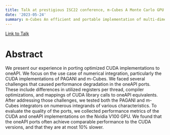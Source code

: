 ```yaml
---
title: Talk at prestigious ISC22 conference, m-Cubes A Monte Carlo GPU integrator
date: '2023-05-24'
summary: m-Cubes An efficient and portable implementation of multi-dimensional integration for GPUs
---
```


[Link to Talk](https://app.swapcard.com/event/isc-high-performance-2023/planning/UGxhbm5pbmdfMTIyMTA2Mw==)

# Abstract

We present our experience in porting optimized CUDA implementations to oneAPI. We focus on the use case of numerical integration, 
particularly the CUDA implementations of PAGANI and m-Cubes. 
We faced several challenges that caused performance degradation in the oneAPI ports. 
These include differences in utilized registers per thread, compiler optimizations,
and mappings of CUDA library calls to oneAPI equivalents. After addressing those challenges, we tested both the PAGANI and m-Cubes integrators on numerous integrands of various characteristics. To evaluate the quality of the ports, we collected performance metrics of the CUDA and oneAPI implementations on the Nvidia V100 GPU. 
We found that the oneAPI ports often achieve comparable performance to the CUDA versions, and that they are at most 10% slower.
